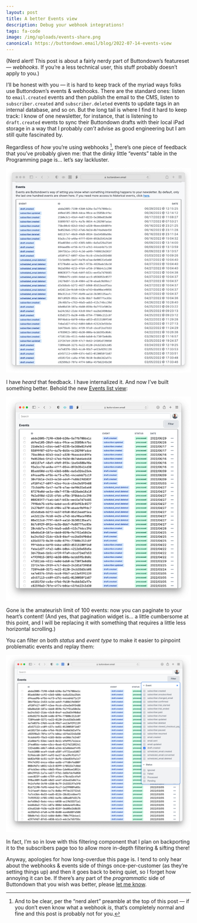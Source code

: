 ```yaml
---
layout: post
title: A better Events view
description: Debug your webhook integrations!
tags: fa-code
image: /img/uploads/events-share.png
canonical: https://buttondown.email/blog/2022-07-14-events-view
---
```


(Nerd alert! This post is about a fairly nerdy part of Buttondown’s featureset — _webhooks_. If you’re a less technical user, this stuff probably doesn’t apply to you.)

I’ll be honest with you — it is hard to keep track of the myriad ways folks use Buttondown’s events & webhooks. There are the standard ones: listen to `email.created` events and then publish the email to the CMS, listen to `subscriber.created` and `subscriber.deleted` events to update tags in an internal database, and so on. But the long tail is where I find it hard to keep track: I know of one newsletter, for instance, that is listening to `draft.created` events to sync their Buttondown drafts with their local iPad storage in a way that I probably _can’t_ advise as good engineering but I am still quite fascinated by.

Regardless of _how_ you’re using webhooks [^1], there’s one piece of feedback that you’ve probably given me: that the dinky little “events” table in the Programming page is… let’s say lackluster.

![](/img/events1.jpeeg)

I have _heard_ that feedback. I have internalized it. And now I’ve built something better. Behold the new [Events list view](https://buttondown.email/events):

![](/img/events2.png)

Gone is the amateurish limit of 100 events: now you can paginate to your heart’s content! (And yes, that pagination widget is… a little cumbersome at this point, and I will be replacing it with something that requires a little less horizontal scrolling.)

You can filter on both _status_ and _event type_ to make it easier to pinpoint problematic events and replay them:

![](/img/events3.png)

In fact, I’m so in love with this filtering component that I plan on backporting it to the subscribers page too to allow more in-depth filtering & sifting there!

Anyway, apologies for how long-overdue this page is. I tend to only hear about the webhooks & events side of things once-per-customer (as they’re setting things up) and then it goes back to being quiet, so I forget how annoying it can be. If there’s any part of the _programmatic_ side of Buttondown that you wish was better, please [let me know](mailto:justin@buttondown.email).

[^1]: And to be clear, per the “nerd alert” preamble at the top of this post — if you don’t even know what a webhook _is_, that’s completely normal and fine and this post is probably not for you.
